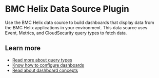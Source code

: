 # BMC Helix Data Source Plugin

Use the BMC Helix data source to build dashboards that display data from the BMC Helix applications in your environment. This data source uses Event, Metrics, and CloudSecurity query types to fetch data.


## Learn more
- [Read more about query types](https://docs.bmc.com/docs/display/BHD/Building+queries+to+fetch+event+and+metrics+data)
- [Know how to configure dashboards](https://docs.bmc.com/docs/display/BHD/Configuring+dashboards%2C+panels%2C+and+queries)
- [Read about dashboard concepts](https://docs.bmc.com/docs/display/BHD/Using+dashboards)
